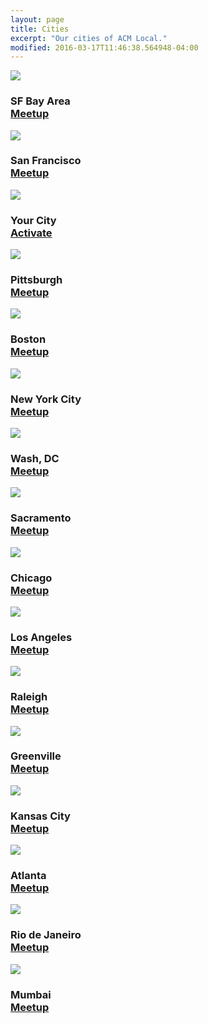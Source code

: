 ```yaml
---
layout: page
title: Cities
excerpt: "Our cities of ACM Local."
modified: 2016-03-17T11:46:38.564948-04:00
---
```


<section>
<div class="meetup_img">
<img src="/images/cities-sfbayarea.jpg" />
<h3>
  <span>SF Bay Area</span>
    <br />
    <a markdown="0" href="https://www.meetup.com/SF-Bay-ACM/" class="btn">Meetup</a>
</h3>
</div>
<div class="meetup_img">
<img src="/images/cities-sf.jpg" />
<h3>
  <span>San Francisco</span>
    <br />
    <a markdown="0" href="https://www.meetup.com/acm-sf/" class="btn">Meetup</a>
</h3>
</div>
<div class="meetup_img">
<img src="/images/cities-tmp.jpg" />
<h3>
  <span>Your City</span>
    <br />
    <a markdown="0" href="mailto:local@acm.org" class="btn">Activate</a>
</h3>
</div>
</section>
<section>
<div class="meetup_img">
<img src="/images/cities-pittsburgh.jpg" />
<h3>
  <span>Pittsburgh</span>
    <br />
    <a markdown="0" href="https://www.meetup.com/ACM-Pittsburgh/" class="btn">Meetup</a>
</h3>
</div>
<div class="meetup_img">
<img src="/images/cities-boston.jpg" />
<h3>
  <span>Boston</span>
    <br />
    <a markdown="0" href="https://www.meetup.com/ACM-Boston/" class="btn">Meetup</a>
</h3>
</div>
<div class="meetup_img">
<img src="/images/cities-nyc.jpg" />
<h3>
  <span>New York City</span>
  <br />
  <a markdown="0" href="https://www.meetup.com/ACM-NY" class="btn">Meetup</a>
</h3>
</div>
</section>
<section>
<div class="meetup_img">
<img src="/images/cities-dc.jpg" />
<h3>
  <span>Wash, DC</span>
  <br />
  <a markdown="0" href="https://www.meetup.com/ACM-DC" class="btn">Meetup</a>
</h3>
</div>
<div class="meetup_img">
<img src="/images/cities-sacramento.jpg" />
<h3>
<span>Sacramento</span>
<br />
<a markdown="0" href="https://www.meetup.com/ACM-Sacramento/" class="btn">Meetup</a>
</h3>
</div>
<div class="meetup_img">
<img src="/images/cities-chicago.jpg" />
<h3>
<span>Chicago</span>
<br />
<a markdown="0" href="https://www.meetup.com/ACM-Chicago/" class="btn">Meetup</a>
</h3>
</div>
</section>
<section>
<div class="meetup_img">
<img src="/images/cities-la.jpg" />
<h3>
<span>Los Angeles</span>
<br />
<a markdown="0" href="https://www.meetup.com/ACM-LA/" class="btn">Meetup</a>
</h3>
</div>
<div class="meetup_img">
<img src="/images/cities-raleigh.jpg" />
<h3>
<span>Raleigh</span>
<br />
<a markdown="0" href="https://www.meetup.com/ACM-Raleigh/" class="btn">Meetup</a>
</h3>
</div>
<div class="meetup_img">
<img src="/images/cities-greenville.jpg" />
<h3>
<span>Greenville</span>
<br />
<a markdown="0" href="https://www.meetup.com/ACM-Greenville/" class="btn">Meetup</a>
</h3>
</div>
</section>
<section>
<div class="meetup_img">
<img src="/images/cities-kansascity.jpg" />
<h3>
<span>Kansas City</span>
<br />
<a markdown="0" href="https://www.meetup.com/acm-kansas-city/" class="btn">Meetup</a>
</h3>
</div>
<div class="meetup_img">
<img src="/images/cities-atlanta.jpg" />
<h3>
<span>Atlanta</span>
<br />
<a markdown="0" href="https://www.meetup.com/acm-atlanta/" class="btn">Meetup</a>
</h3>
</div>
<div class="meetup_img">
<img src="/images/cities-rio.jpg" />
<h3>
<span>Rio de Janeiro</span>
<br />
<a markdown="0" href="https://www.meetup.com/acm-rio-de-janeiro/" class="btn">Meetup</a>
</h3>
</div>
</section>
<section>
<div class="meetup_img">
<img src="/images/cities-mumbai.jpg" />
<h3>
<span>Mumbai</span>
<br />
<a markdown="0" href="https://www.meetup.com/acm-mumbai/" class="btn">Meetup</a>
</h3>
</div>
</section>
